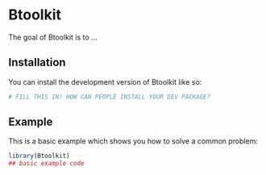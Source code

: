 
# Btoolkit

<!-- badges: start -->
<!-- badges: end -->

The goal of Btoolkit is to ...

## Installation

You can install the development version of Btoolkit like so:

``` r
# FILL THIS IN! HOW CAN PEOPLE INSTALL YOUR DEV PACKAGE?
```

## Example

This is a basic example which shows you how to solve a common problem:

``` r
library(Btoolkit)
## basic example code
```

